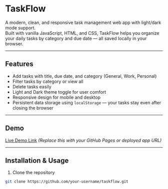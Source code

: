 # TaskFlow

A modern, clean, and responsive task management web app with light/dark mode support.  
Built with vanilla JavaScript, HTML, and CSS, TaskFlow helps you organize your daily tasks by category and due date — all saved locally in your browser.

---

## Features

- Add tasks with title, due date, and category (General, Work, Personal)  
- Filter tasks by category or view all  
- Delete tasks easily  
- Light and Dark theme toggle for user comfort  
- Responsive design for mobile and desktop  
- Persistent data storage using `localStorage` — your tasks stay even after closing the browser

---

## Demo

[Live Demo Link](#) *(Replace this with your GitHub Pages or deployed app URL)*

---

## Installation & Usage

1. Clone the repository  
```bash
git clone https://github.com/your-username/taskflow.git

